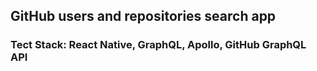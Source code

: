 ## GitHub users and repositories search app

### Tect Stack: React Native, GraphQL, Apollo, GitHub GraphQL API 